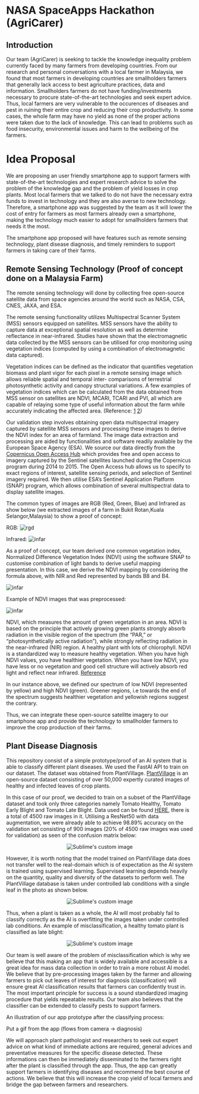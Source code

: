 # NASA SpaceApps Hackathon (AgriCarer)

## Introduction

Our team (AgriCarer) is seeking to tackle the knowledge inequality problem currently faced by many farmers from developing countries. From our research and personal conversations with a local farmer in Malaysia, we found that most farmers in developing countries are smallholders farmers that generally lack access to best agriculture practices, data and information. Smallholders farmers do not have funding/investments necessary to procure state-of-the-art technologies and seek expert advice. Thus, local farmers are very vulnerable to the occurences of diseases and pest in ruining their entire crop and reducing their crop productivity. In some cases, the whole farm may have no yield as none of the proper actions were taken due to the lack of knowledge. This can lead to problems such as food insecurity, environmental issues and harm to the wellbeing of the farmers.


# Idea Proposal

We are proposing an user friendly smartphone app to support farmers with state-of-the-art technologies and expert research advice to solve the problem of the knowledge gap and the problem of yield losses in crop plants. Most local farmers that we talked to do not have the necessary extra funds to invest in technology and they are also averse to new technology. Therefore, a smartphone app was suggested by the team as it will lower the cost of entry for farmers as most farmers already own a smartphone, making the technology much easier to adopt for smallholders farmers that needs it the most.


The smartphone app proposed will have features such as remote sensing technology, plant disease diagnosis, and timely reminders to support farmers in taking care of their farms. 



## Remote Sensing Technology (Proof of concept done on a Malaysia Farm)

The remote sensing technology will done by collecting free open-source satellite data from space agencies around the world such as NASA, CSA, CNES, JAXA, and ESA.

The remote sensing functionality utilizes Multispectral Scanner System (MSS) sensors equipped
on satellites. MSS sensors have the ability to capture data at exceptional spatial resolution as
well as determine reflectance in near-infrared. Studies have shown that the electromagnetic
data collected by the MSS sensors can be utilised for crop monitoring using vegetation indices
(computed by using a combination of electromagnetic data captured).

Vegetation indices can be defined as the indicator that quantifies vegetation biomass and plant
vigor for each pixel in a remote sensing image which allows reliable spatial and temporal inter-
comparisons of terrestrial photosynthetic activity and canopy structural variations. A few
examples of vegetation indices which can be calculated from the data obtained from MSS
sensor on satellites are NDVI, MCARI, TCARI and PVI, all which are capable of relaying some
type of useful information about the farm while accurately indicating the affected area. (Reference: [1](https://worldwidescience.org/topicpages/m/multispectral+scanner+applications.html) [2](https://www.sciencedirect.com/topics/earth-and-planetary-sciences/multispectral-scanner))


Our validation step involves obtaining open data multispectral imagery captured by satellite
MSS sensors and processing these images to derive the NDVI index for an area of farmland.
The image data extraction and processing are aided by functionalities and software readily
available by the European Space Agency (ESA).
We source our data directly from the [Copernicus Open Access Hub](https://scihub.copernicus.eu/dhus) 
which provides free and open access to imagery captured
by the Sentinel satellites launched during the Copernicus program during 2014 to 2015. The
Open Access hub allows us to specify to exact regions of interest, satellite sensing periods, and
selection of Sentinel imagery required.
We then utilise ESA’s Sentinel Application Platform (SNAP) program, which allows combination
of several multispectral data to display satellite images. 

The common types of images are RGB (Red, Green, Blue) and Infrared as show below (we extracted images of a farm in Bukit Rotan,Kuala Selangor,Malaysia) to show a proof of concept:

RGB:
![rgd](images/rgb.png)

Infrared:
![infar](images/infrared.png)


As a proof of concept, our team derived one common vegetation index, Normalized Difference Vegetation Index (NDVI) using the software SNAP to customise combination of light bands to derive useful mapping presentation. In this case, we derive the NDVI mapping by considering the formula above, with NIR and Red represented by bands B8 and B4.

![infar](images/SNAP_extract.png)

Example of NDVI images that was preprocessed:

![infar](images/ndvi.png)


NDVI, which measures the amount of green vegetation in an area. NDVI is based on the principle that actively growing green plants strongly absorb radiation in the visible region of the spectrum (the “PAR,” or “photosynthetically active radiation”), while strongly reflecting radiation
in the near-infrared (NIR) region. A healthy plant with lots of chlorophyll. NDVI is a standardized
way to measure healthy vegetation. When you have high NDVI values, you have healthier
vegetation. When you have low NDVI, you have less or no vegetation and good cell structure
will actively absorb red light and reflect near infrared. [Reference](https://www.researchgate.net/publication/334547726_Application_of_normalized_difference_vegetation_index_NDVI_to_forecast_rodent_population_abundance_in_smallholder_agro-ecosystems_in_semi-arid_areas_in_Tanzania)

In our instance above, we defined our spectrum of low NDVI (represented by yellow) and high
NDVI (green). Greener regions, i.e towards the end of the spectrum suggests healthier
vegetation and yellowish regions suggest the contrary.

Thus, we can integrate these open-source satelitte imagery to our smartphone app and provide the technology to smallholder farmers to improve the crop production of their farms.



## Plant Disease Diagnosis

This repository consist of a simple prototype/proof of an AI system that is able to classify different plant diseases. We used the FastAI API to train on our dataset. The dataset was obtained from PlantVillage. [PlantVillage](https://arxiv.org/abs/1511.08060) is an open-source dataset consisting of over 50,000 expertly curated images of healthy and infected leaves of crop plants. 

In this case of our proof, we decided to train on a subset of the PlantVillage dataset and took only three categories namely Tomato Healthy, Tomato Early Blight and Tomato Late Blight. Data used can be found [HERE](https://drive.google.com/drive/folders/1fLFJAc4h7pcL2QFuUs2R-R8-i32eg44L?usp=sharing), there is a total of 4500 raw images in it. Utilising a ResNet50 with data augmentation, we were already able to achieve  98.89% accuracy on the validation set consisting of 900 images (20% of 4500 raw images was used for validation) as seen of the confusion matrix below:


<p align="center">
  <img src="https://github.com/timothylimyl/SpaceApps_Hackathon/blob/main/images/confusion_matrix.png" alt="Sublime's custom image"/>
</p>



However, it is worth noting that the model trained on PlantVillage data does not transfer well to the real-domain which is of expectation as the AI system is trained using supervised learning. Supervised learning depends heavily on the quantity, quality and diversity of the datasets to perform well. The PlantVillage database is taken under controlled lab conditions with a single leaf in the photo as shown below. 

<p align="center">
  <img src="https://github.com/timothylimyl/SpaceApps_Hackathon/blob/main/images/plantvillage_sample.JPG" alt="Sublime's custom image"/>
</p>

Thus, when a plant is taken as a whole, the AI will most probably fail to classify correctly as the AI is overfitting the images taken under controlled lab conditions.  An example of misclassification, a healthy tomato plant is classified as late blight:

<p align="center">
  <img src="https://github.com/timothylimyl/SpaceApps_Hackathon/blob/main/images/misclassification.JPG" alt="Sublime's custom image"/>
</p>


Our team is well aware of the problem of misclassification which is why we believe that this making an app that is widely available and accessible is a great idea for mass data collection in order to train a more robust AI model. We believe that by pre-processing images taken by the farmer and allowing farmers to pick out leaves of interest for diagnosis (classification) will ensure great AI classification results that farmers can confidently trust in. The most important principle for success is a sound standardized imaging procedure that yields repeatable results. Our team also believes that the classifier can be extended to classify pests to support farmers.

An illustration of our app prototype after the classifying process:

Put a gif from the app (flows from camera -> diagnosis)


We will approach plant pathologist and researchers to seek out expert advice on what kind of immediate actions are required, general advices and preventative measures for the specific disease detected. These informations can then be immediately disseminated to the farmers right after the plant is classified through the app. Thus, the app can greatly support farmers in identifying diseases and recommend the best course of actions. We believe that this will increase the crop yield of local farmers and bridge the gap between farmers and researchers.











